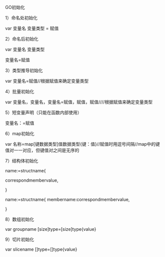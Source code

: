 GO初始化

1）命名处初始化

var 变量名 变量类型 = 赋值

2）命名后初始化

var 变量名 变量类型

变量名=赋值

3）类型推导初始化

var 变量名=赋值//根据赋值来确定变量类型

4）批量初始化

var 变量名，变量名，变量名=赋值，赋值，赋值////根据赋值来确定变量类型

5）短变量声明（只能在函数内部使用）

变量名：=赋值

6）map初始化

var 名称=map[键数据类型]值数据类型{键：值}//赋值时用逗号间隔//map中的键值对一一对应，但键值对之间是无序的

7）结构体初始化

name:=structname{

correspondmembervalue,

}

name:=structname{
membername:correspondmembervalue,

}

8）数组初始化

var groupname [size]type=[size]type{value}

9）切片初始化

var slicename []type=[]type{value}